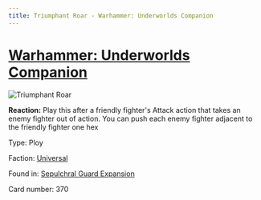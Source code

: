 ```yaml
---
title: Triumphant Roar - Warhammer: Underworlds Companion
---
```


# [Warhammer: Underworlds Companion](https://guidokessels.github.io/wh-underworlds)

  

![Triumphant Roar](https://warhammerunderworlds.com/wp-content/uploads/sites/6/2017/12/370_ENG-Triumphant-Roar.png)

<b>Reaction:</b> Play this after a friendly fighter's Attack action that takes an enemy fighter out of action. You can push each enemy fighter adjacent to the friendly fighter one hex

Type: Ploy

Faction: [Universal](https://guidokessels.github.io/wh-underworlds/factions/universal)

Found in: [Sepulchral Guard Expansion](https://guidokessels.github.io/wh-underworlds/locations/sepulchral-guard-expansion)

Card number: 370
